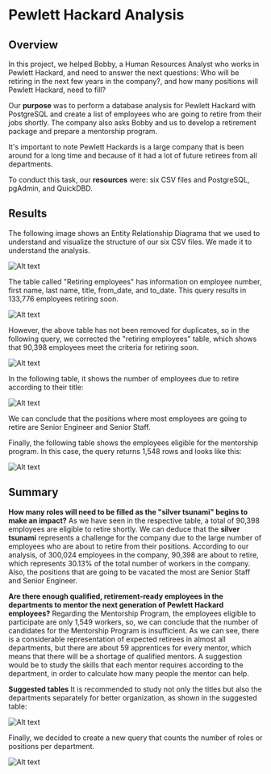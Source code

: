 # Pewlett Hackard Analysis

## Overview
In this project, we helped Bobby, a Human Resources Analyst who works in Pewlett Hackard, and need to answer the next questions: Who will be retiring in the next few years in the company?, and how many positions will Pewlett Hackard, need to fill?

Our **purpose** was to perform a database analysis for Pewlett Hackard with PostgreSQL and create a list of employees who are going to retire from their jobs shortly. The company also asks Bobby and us to develop a retirement package and prepare a mentorship program.

It's important to note Pewlett Hackards is a large company that is been around for a long time and because of it had a lot of future retirees from all departments.

To conduct this task, our **resources** were: six CSV files and PostgreSQL, pgAdmin, and QuickDBD.

## Results

The following image shows an Entity Relationship Diagrama that we used to understand and visualize the structure of our six CSV files. We made it to understand the analysis.

![Alt text](/Resources/EmployeeDB.png "imagen1") 

The table called "Retiring employees" has information on employee number, first name, last name, title, from_date, and to_date. This query results in 133,776 employees retiring soon.

![Alt text](/Resources/1_retirement.png "imagen2") 

However, the above table has not been removed for duplicates, so in the following query, we corrected the "retiring employees" table, which shows that 90,398 employees meet the criteria for retiring soon.

![Alt text](/Resources/1_uniquetitles.png "imagen3") 

In the following table, it shows the number of employees due to retire according to their title:

![Alt text](/Resources/1_retiring_titles.png "imagen4") 

We can conclude that the positions where most employees are going to retire are Senior Engineer and Senior Staff.

Finally, the following table shows the employees eligible for the mentorship program. In this case, the query returns 1,548 rows and looks like this:

![Alt text](/Resources/mentonship.png "imagen5") 

## Summary

**How many roles will need to be filled as the "silver tsunami" begins to make an impact?** As we have seen in the respective table, a total of 90,398 employees are eligible to retire shortly. We can deduce that the **silver tsunami** represents a challenge for the company due to the large number of employees who are about to retire from their positions. According to our analysis, of 300,024 employees in the company, 90,398 are about to retire, which represents 30.13% of the total number of workers in the company. Also, the positions that are going to be vacated the most are Senior Staff and Senior Engineer.

**Are there enough qualified, retirement-ready employees in the departments to mentor the next generation of Pewlett Hackard employees?** 
Regarding the Mentorship Program, the employees eligible to participate are only 1,549 workers, so, we can conclude that the number of candidates for the Mentorship Program is insufficient.
As we can see, there is a considerable representation of expected retirees in almost all departments, but there are about 59 apprentices for every mentor, which means that there will be a shortage of qualified mentors. A suggestion would be to study the skills that each mentor requires according to the department, in order to calculate how many people the mentor can help.

**Suggested tables**
It is recommended to study not only the titles but also the departments separately for better organization, as shown in the suggested table:

![Alt text](/Resources/title_and_depto.png "imagen6") 

Finally, we decided to create a new query that counts the number of roles or positions per department.

![Alt text](/Resources/roles.png "imagen7")
